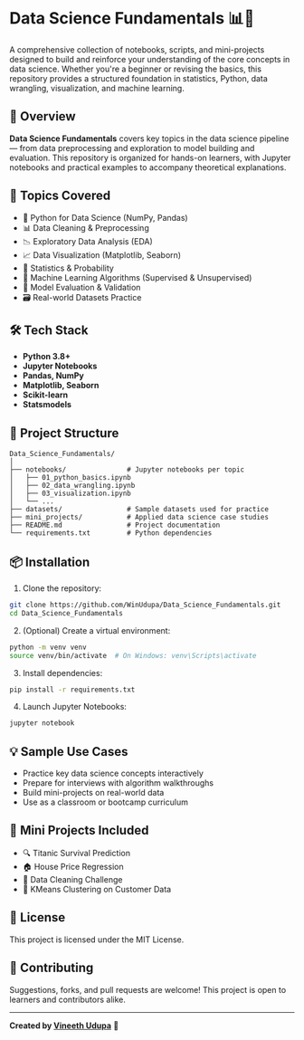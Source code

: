 # Data Science Fundamentals 📊🧠

A comprehensive collection of notebooks, scripts, and mini-projects designed to build and reinforce your understanding of the core concepts in data science. Whether you're a beginner or revising the basics, this repository provides a structured foundation in statistics, Python, data wrangling, visualization, and machine learning.

## 🚀 Overview

**Data Science Fundamentals** covers key topics in the data science pipeline — from data preprocessing and exploration to model building and evaluation. This repository is organized for hands-on learners, with Jupyter notebooks and practical examples to accompany theoretical explanations.

## 🧠 Topics Covered

- 📌 Python for Data Science (NumPy, Pandas)
- 📊 Data Cleaning & Preprocessing
- 📉 Exploratory Data Analysis (EDA)
- 📈 Data Visualization (Matplotlib, Seaborn)
- 🧪 Statistics & Probability
- 🤖 Machine Learning Algorithms (Supervised & Unsupervised)
- 🧠 Model Evaluation & Validation
- 🗃️ Real-world Datasets Practice

## 🛠️ Tech Stack

- **Python 3.8+**
- **Jupyter Notebooks**
- **Pandas, NumPy**
- **Matplotlib, Seaborn**
- **Scikit-learn**
- **Statsmodels**

## 📁 Project Structure

```
Data_Science_Fundamentals/
│
├── notebooks/               # Jupyter notebooks per topic
│   ├── 01_python_basics.ipynb
│   ├── 02_data_wrangling.ipynb
│   ├── 03_visualization.ipynb
│   └── ...
├── datasets/                # Sample datasets used for practice
├── mini_projects/           # Applied data science case studies
├── README.md                # Project documentation
└── requirements.txt         # Python dependencies
```

## 📦 Installation

1. Clone the repository:

```bash
git clone https://github.com/WinUdupa/Data_Science_Fundamentals.git
cd Data_Science_Fundamentals
```

2. (Optional) Create a virtual environment:

```bash
python -m venv venv
source venv/bin/activate  # On Windows: venv\Scripts\activate
```

3. Install dependencies:

```bash
pip install -r requirements.txt
```

4. Launch Jupyter Notebooks:

```bash
jupyter notebook
```

## 💡 Sample Use Cases

- Practice key data science concepts interactively
- Prepare for interviews with algorithm walkthroughs
- Build mini-projects on real-world data
- Use as a classroom or bootcamp curriculum

## 🧩 Mini Projects Included

- 🔍 Titanic Survival Prediction
- 🏠 House Price Regression
- 🧼 Data Cleaning Challenge
- 🧠 KMeans Clustering on Customer Data


## 📜 License

This project is licensed under the MIT License.

## 🤝 Contributing

Suggestions, forks, and pull requests are welcome! This project is open to learners and contributors alike.

---

**Created by [Vineeth Udupa](https://github.com/WinUdupa)** 🔬
